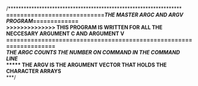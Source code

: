 /***************************************************************************\
\============================*THE MASTER ARGC AND ARGV PROGRAM*=============\
\>>>>>>>>>>>>>> THIS PROGRAM IS WRITTEN FOR ALL THE NECCESARY ARGUMENT C AND ARGUMENT V ===================================================================\
*****THE ARGC  COUNTS  THE NUMBER ON COMMAND IN THE COMMAND LINE*********\
***** THE ARGV IS THE ARGUMENT VECTOR THAT HOLDS THE CHARACTER ARRAYS****\
***/
